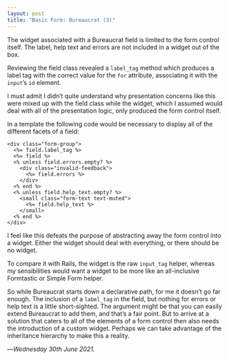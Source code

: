```yaml
---
layout: post
title: "Basic Form: Bureaucrat (3)"
---
```


The widget associated with a Bureaucrat field is limited to the form control itself. The label, help text and errors are not included in a widget out of the box.

Reviewing the field class revealed a `label_tag` method which produces a label tag with the correct value for the `for` attribute, associating it with the `input`’s `id` element.

I must admit I didn’t quite understand why presentation concerns like this were mixed up with the field class while the widget, which I assumed would deal with all of the presentation logic, only produced the form control itself.

In a template the following code would be necessary to display all of the different facets of a field:

```
<div class="form-group">
  <%= field.label_tag %>
  <%= field %>
  <% unless field.errors.empty? %>
    <div class="invalid-feedback">
      <%= field.errors %>
    </div>
  <% end %>
  <% unless field.help_text.empty? %>
    <small class="form-text text-muted">
      <%= field.help_text %>
    </small>
  <% end %>
</div>
```

I feel like this defeats the purpose of abstracting away the form control into a widget. Either the widget should deal with everything, or there should be no widget.

To compare it with Rails, the widget is the raw `input_tag` helper, whereas my sensibilities would want a widget to be more like an all-inclusive Formtastic or Simple Form helper.

So while Bureaucrat starts down a declarative path, for me it doesn’t go far enough. The inclusion of a `label_tag` in the field, but nothing for errors or help text is a little short-sighted. The argument might be that you can easily extend Bureaucrat to add them, and that’s a fair point. But to arrive at a solution that caters to all of the elements of a form control then also needs the introduction of a custom widget. Perhaps we can take advantage of the inheritance hierarchy to make this a reality.

—*Wednesday 30th June 2021.*
